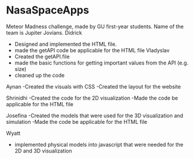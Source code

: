 # NasaSpaceApps
Meteor Madness challenge, made by GU first-year students. Name of the team is Jupiter Jovians.
Didrick
- Designed and implemented the HTML file. 
- made the getAPI code be applicable for the HTML file
Vladyslav
- Created the getAPI.file
- made the basic functions for getting important values from the API (e.g. size)
- cleaned up the code

Aynan
-Created the visuals with CSS
-Created the layout for the website

Shrinidhi
-Created the code for the 2D visualization
-Made the code be applicable for the HTML file

Josefina
-Created the models that were used for the 3D visualization and simulation
-Made the code be applicable for the HTML file

Wyatt
- implemented physical models into javascript that were needed for the 2D and 3D visualization
